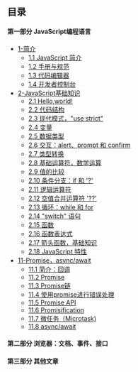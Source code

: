 ## 目录

#### 第一部分 JavaScript编程语言
- [1-简介](./1-getting-started/1-getting-started.md)
  - [1.1 JavaScript 简介](./1-getting-started/1.1-intro/1.1-intro.md)
  - [1.2 手册与规范](./1-getting-started/1.2-manuals-specifications/1.2-manuals-specifications.md)
  - [1.3 代码编辑器](./1-getting-started/1.3-code-editors/1.3-code-editors.md)
  - [1.4 开发者控制台](./1-getting-started/1.4-devtools/1.4-devtools.md)
- [2-JavaScript基础知识](./2-first-steps/2-first-steps.md)
  - [2.1 Hello,world!](./2-first-steps/2.1-hello-world/2.1-hello-world.md)
  - [2.2 代码结构](./2-first-steps/2.2-structure/2.2-structure.md)
  - [2.3 现代模式，"use strict"](./2-first-steps/2.3-strict-mode/2.3-strict-mode.md)
  - [2.4 变量](./2-first-steps/2.4-variables/2.4-variables.md)
  - [2.5 数据类型](./2-first-steps/2.5-types/2.5-types.md)
  - [2.6 交互：alert、prompt 和 confirm](./2-first-steps/2.6-alert-prompt-confirm/2.6-alert-prompt-confirm.md)
  - [2.7 类型转换](./2-first-steps/2.7-type-conversions/2.7-type-conversions.md)
  - [2.8 基础运算符，数学运算](./2-first-steps/2.8-operators/2.8-operators.md)
  - [2.9 值的比较](./2-first-steps/2.9-comparison/2.9-comparsion.md)
  - [2.10 条件分支：if 和 '?'](./2-first-steps/2.10-ifelse/2.10-ifelse.md)
  - [2.11 逻辑运算符](./2-first-steps/2.11-logical-operators/2.11-logical-operators.md)
  - [2.12 空值合并运算符 '??'](./2-first-steps/2.12-nullish-coalescing-operator/2.12-nullish-coalescing-operator.md)
  - [2.13 循环：while 和 for](./2-first-steps/2.13-while-for/2.13-while-for.md)
  - [2.14 "switch" 语句](./2-first-steps/2.14-switch/2.14-switch.md)
  - [2.15 函数](./2-first-steps/2.15-function-basics/2.15-function-basics.md)
  - [2.16 函数表达式](./2-first-steps/2.16-function-expressions/2.16-function-expressions.md)
  - [2.17 箭头函数，基础知识](./2-first-steps/2.17-arrow-functions-basics/2.17-arrow-functions-basics.md)
  - [2.18 JavaScript 特性](./2-first-steps/2.18-javascript-specials/2.18-javascript-specials.md)
- [11-Promise，async/await]()
    - [11.1 简介：回调]()
    - [11.2 Promise]()
    - [11.3 Promise链]()
    - [11.4 使用promise进行错误处理]()
    - [11.5 Promise API]()
    - [11.6 Promisification]()
    - [11.7 微任务（Microtask)]()
    - [11.8 async/await]()
#### 第二部分 浏览器：文档、事件、接口

#### 第三部分 其他文章
